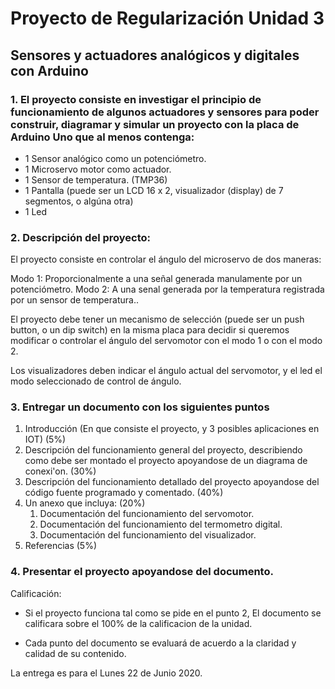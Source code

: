# Proyecto de Regularización Unidad 3

## Sensores y actuadores analógicos y digitales con Arduino



### 1. El proyecto consiste en investigar el principio de funcionamiento de algunos actuadores y sensores para poder construir, diagramar y simular  un proyecto con la placa de Arduino Uno que al menos contenga: 

* 1 Sensor analógico como un potenciómetro.
* 1 Microservo motor como actuador. 
* 1 Sensor de temperatura. (TMP36) 
* 1 Pantalla (puede ser un LCD 16 x 2, visualizador (display) de 7 segmentos, o algúna otra)
* 1 Led



### 2. Descripción del proyecto:

El proyecto consiste en controlar el ángulo del microservo de dos maneras:

Modo 1: Proporcionalmente a una señal generada manulamente por un potenciómetro. 
Modo 2: A una senal generada por la temperatura registrada por un sensor de temperatura..

El proyecto debe tener un mecanismo de selección (puede ser un push button, o un dip switch) en la misma placa para decidir si queremos modificar o controlar el ángulo del servomotor con el modo 1 o con el modo 2.

Los visualizadores deben indicar el ángulo actual del servomotor, y el led el modo seleccionado de control de ángulo.



### 3. Entregar un documento con los siguientes puntos

1. Introducción (En que consiste el proyecto, y 3 posibles aplicaciones en IOT) (5%)
2. Descripción del funcionamiento general del proyecto, describiendo como debe ser montado el proyecto apoyandose de un diagrama de conexi'on. (30%)
3. Descripción del funcionamiento detallado del proyecto apoyandose del código fuente programado y comentado. (40%)
4. Un anexo que incluya: (20%)
   1. Documentación del funcionamiento del servomotor. 
   2. Documentación del funcionamiento del termometro digital.
   3. Documentación del funcionamiento del visualizador.
5. Referencias (5%)



### 4. Presentar el proyecto apoyandose del documento.

Calificación:

* Si el proyecto funciona tal como se pide en el punto 2, El documento se calificara sobre el 100% de la calificacion de la unidad. 

* Cada punto del documento se evaluará de acuerdo a la claridad y calidad de su contenido.

La entrega es para el Lunes 22 de Junio 2020.



